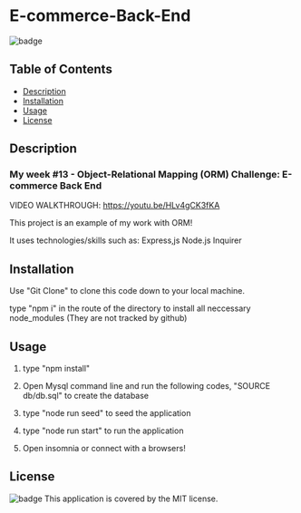 # E-commerce-Back-End

![badge](https://img.shields.io/badge/license-MIT-brightgreen)<br />

## Table of Contents
- [Description](#description)
- [Installation](#installation)
- [Usage](#usage)
- [License](#license)
    
## Description
### My week #13 - Object-Relational Mapping (ORM) Challenge: E-commerce Back End

VIDEO WALKTHROUGH: https://youtu.be/HLv4gCK3fKA

This project is an example of my work with ORM!

It uses technologies/skills such as:
Express,js
Node.js
Inquirer

## Installation

Use "Git Clone" to clone this code down to your local machine.

type "npm i" in the route of the directory to install all neccessary node_modules (They are not tracked by github)

## Usage

1. type "npm install"

2. Open Mysql command line and run the following codes, "SOURCE db/db.sql" to create the database

3. type "node run seed" to seed the application

4. type "node run start" to run the application

5. Open insomnia or connect with a browsers!

## License

![badge](https://img.shields.io/badge/license-MIT-brightgreen)
This application is covered by the MIT license. 